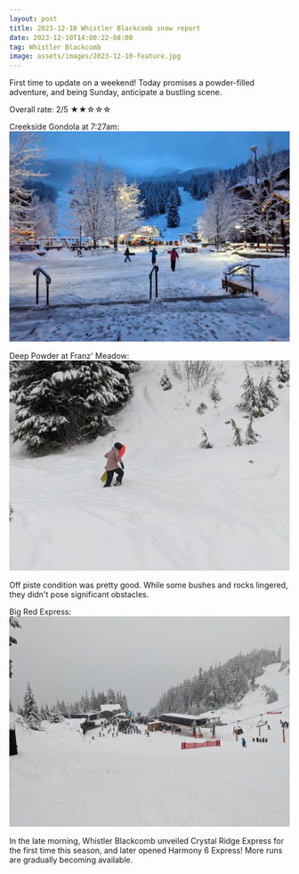 ```yaml
---
layout: post
title: 2023-12-10 Whistler Blackcomb snow report
date: 2023-12-10T14:00:22-08:00
tag: Whistler Blackcomb
image: assets/images/2023-12-10-feature.jpg
---
```


First time to update on a weekend! Today promises a powder-filled adventure, and being Sunday, anticipate a bustling scene.

Overall rate: 2/5 ★★☆☆☆

Creekside Gondola at 7:27am:
![](/assets/images/2023-12-10-creekside-gondola-727am.jpg)

Deep Powder at Franz' Meadow:
![](/assets/images/2023-12-10-deep-powder-at-franz-meadow.jpg)

Off piste condition was pretty good. While some bushes and rocks lingered, they didn't pose significant obstacles.

Big Red Express:
![](/assets/images/2023-12-10-big-red-express.jpg)

In the late morning, Whistler Blackcomb unveiled Crystal Ridge Express for the first time this season, and later opened Harmony 6 Express! More runs are gradually becoming available.
